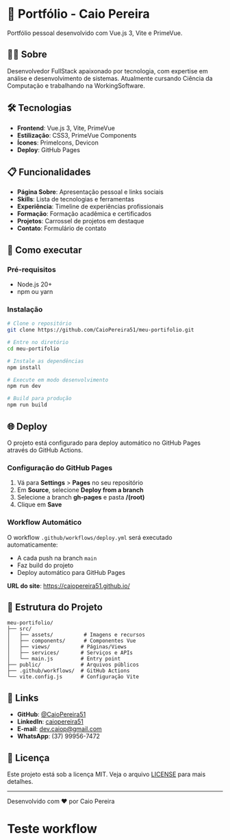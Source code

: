 # 🚀 Portfólio - Caio Pereira

Portfólio pessoal desenvolvido com Vue.js 3, Vite e PrimeVue.

## 👨‍💻 Sobre

Desenvolvedor FullStack apaixonado por tecnologia, com expertise em análise e desenvolvimento de sistemas. Atualmente cursando Ciência da Computação e trabalhando na WorkingSoftware.

## 🛠️ Tecnologias

- **Frontend**: Vue.js 3, Vite, PrimeVue
- **Estilização**: CSS3, PrimeVue Components
- **Ícones**: PrimeIcons, Devicon
- **Deploy**: GitHub Pages

## 📋 Funcionalidades

- **Página Sobre**: Apresentação pessoal e links sociais
- **Skills**: Lista de tecnologias e ferramentas
- **Experiência**: Timeline de experiências profissionais
- **Formação**: Formação acadêmica e certificados
- **Projetos**: Carrossel de projetos em destaque
- **Contato**: Formulário de contato

## 🚀 Como executar

### Pré-requisitos
- Node.js 20+
- npm ou yarn

### Instalação
```bash
# Clone o repositório
git clone https://github.com/CaioPereira51/meu-portifolio.git

# Entre no diretório
cd meu-portifolio

# Instale as dependências
npm install

# Execute em modo desenvolvimento
npm run dev

# Build para produção
npm run build
```

## 🌐 Deploy

O projeto está configurado para deploy automático no GitHub Pages através do GitHub Actions.

### Configuração do GitHub Pages

1. Vá para **Settings** > **Pages** no seu repositório
2. Em **Source**, selecione **Deploy from a branch**
3. Selecione a branch **gh-pages** e pasta **/(root)**
4. Clique em **Save**

### Workflow Automático

O workflow `.github/workflows/deploy.yml` será executado automaticamente:
- A cada push na branch `main`
- Faz build do projeto
- Deploy automático para GitHub Pages

**URL do site**: https://caiopereira51.github.io/

## 📁 Estrutura do Projeto

```
meu-portifolio/
├── src/
│   ├── assets/          # Imagens e recursos
│   ├── components/      # Componentes Vue
│   ├── views/          # Páginas/Views
│   ├── services/       # Serviços e APIs
│   └── main.js         # Entry point
├── public/             # Arquivos públicos
├── .github/workflows/  # GitHub Actions
└── vite.config.js      # Configuração Vite
```

## 🔗 Links

- **GitHub**: [@CaioPereira51](https://github.com/CaioPereira51)
- **LinkedIn**: [caiopereira51](https://www.linkedin.com/in/caiopereira51/)
- **E-mail**: dev.caiop@gmail.com
- **WhatsApp**: (37) 99956-7472

## 📄 Licença

Este projeto está sob a licença MIT. Veja o arquivo [LICENSE](LICENSE) para mais detalhes.

---

Desenvolvido com ❤️ por Caio Pereira

# Teste workflow
